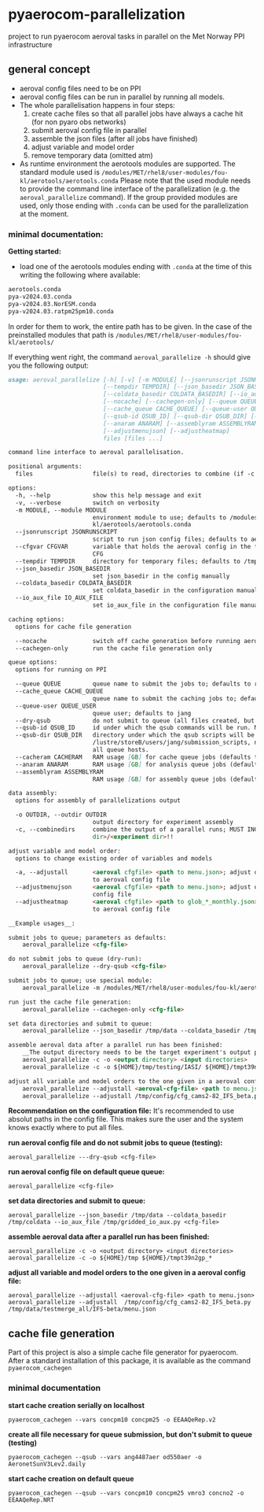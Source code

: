 # pyaerocom-parallelization
project to run pyaerocom aeroval tasks in parallel on the Met Norway PPI infrastructure

## general concept

- aeroval config files need to be on PPI
- aeroval config files can be run in parallel by running all models. 
- The whole parallelisation happens in four steps:
  1. create cache files so that all parallel jobs have always a cache hit (for non pyaro obs networks)
  2. submit aeroval config file in parallel
  3. assemble the json files (after all jobs have finished)
  4. adjust variable and model order
  5. remove temporary data (omitted atm)
- As runtime environment the aerotools modules are supported. The standard module used is `/modules/MET/rhel8/user-modules/fou-kl/aerotools/aerotools.conda`
Please note that the used module needs to provide the command line interface of the parallelization (e.g. the 
`aeroval_parallelize` command). If the group provided modules are used, only those ending with `.conda` can be used
for the parallelization at the moment.

### minimal documentation:

__Getting started:__

- load one of the aerotools modules ending with `.conda`
at the time of this writing the following where available:
```markdown
aerotools.conda                    
pya-v2024.03.conda                 
pya-v2024.03.NorESM.conda          
pya-v2024.03.ratpm25pm10.conda 
```
In order for them to work, the entire path has to be given. In the case of the preinstalled modules that path is 
`/modules/MET/rhel8/user-modules/fou-kl/aerotools/`

If everything went right, the command `aeroval_parallelize -h` should give you the following output:
```markdown
usage: aeroval_parallelize [-h] [-v] [-m MODULE] [--jsonrunscript JSONRUNSCRIPT] [--cfgvar CFGVAR]
                           [--tempdir TEMPDIR] [--json_basedir JSON_BASEDIR]
                           [--coldata_basedir COLDATA_BASEDIR] [--io_aux_file IO_AUX_FILE]
                           [--nocache] [--cachegen-only] [--queue QUEUE]
                           [--cache_queue CACHE_QUEUE] [--queue-user QUEUE_USER] [--dry-qsub]
                           [--qsub-id QSUB_ID] [--qsub-dir QSUB_DIR] [--cacheram CACHERAM]
                           [--anaram ANARAM] [--assemblyram ASSEMBLYRAM] [-o OUTDIR] [-c] [-a]
                           [--adjustmenujson] [--adjustheatmap]
                           files [files ...]

command line interface to aeroval parallelisation.

positional arguments:
  files                 file(s) to read, directories to combine (if -c switch is used)

options:
  -h, --help            show this help message and exit
  -v, --verbose         switch on verbosity
  -m MODULE, --module MODULE
                        environment module to use; defaults to /modules/MET/rhel8/user-modules/fou-
                        kl/aerotools/aerotools.conda
  --jsonrunscript JSONRUNSCRIPT
                        script to run json config files; defaults to aeroval_run_json_cfg
  --cfgvar CFGVAR       variable that holds the aeroval config in the file(s) provided. Defaults to
                        CFG
  --tempdir TEMPDIR     directory for temporary files; defaults to /tmp
  --json_basedir JSON_BASEDIR
                        set json_basedir in the config manually
  --coldata_basedir COLDATA_BASEDIR
                        set coldata_basedir in the configuration manually
  --io_aux_file IO_AUX_FILE
                        set io_aux_file in the configuration file manually

caching options:
  options for cache file generation

  --nocache             switch off cache generation before running aeroval
  --cachegen-only       run the cache file generation only

queue options:
  options for running on PPI

  --queue QUEUE         queue name to submit the jobs to; defaults to research-r8.q
  --cache_queue CACHE_QUEUE
                        queue name to submit the caching jobs to; defaults to research-r8.q
  --queue-user QUEUE_USER
                        queue user; defaults to jang
  --dry-qsub            do not submit to queue (all files created, but no submission)
  --qsub-id QSUB_ID     id under which the qsub commands will be run. Needed only for automation.
  --qsub-dir QSUB_DIR   directory under which the qsub scripts will be stored. defaults to
                        /lustre/storeB/users/jang/submission_scripts, needs to be on fs mounted by
                        all queue hosts.
  --cacheram CACHERAM   RAM usage [GB] for cache queue jobs (defaults to 30GB).
  --anaram ANARAM       RAM usage [GB] for analysis queue jobs (defaults to 30GB).
  --assemblyram ASSEMBLYRAM
                        RAM usage [GB] for assembly queue jobs (defaults to 10GB.

data assembly:
  options for assembly of parallelizations output

  -o OUTDIR, --outdir OUTDIR
                        output directory for experiment assembly
  -c, --combinedirs     combine the output of a parallel runs; MUST INCLUDE <project
                        dir>/<experiment dir>!!

adjust variable and model order:
  options to change existing order of variables and models

  -a, --adjustall       <aeroval cfgfile> <path to menu.json>; adjust order of all models/variables
                        to aeroval config file
  --adjustmenujson      <aeroval cfgfile> <path to menu.json>; adjust order of menu.json to aeroval
                        config file
  --adjustheatmap       <aeroval cfgfile> <path to glob_*_monthly.json>; adjust order of menu.json
                        to aeroval config file

__Example usages__:

submit jobs to queue; parameters as defaults:
    aeroval_parallelize <cfg-file>

do not submit jobs to queue (dry-run):
    aeroval_parallelize --dry-qsub <cfg-file>

submit jobs to queue; use special module:
    aeroval_parallelize -m /modules/MET/rhel8/user-modules/fou-kl/aerotools/pya-v2024.03.conda <cfg-file>

run just the cache file generation:
    aeroval_parallelize --cachegen-only <cfg-file>

set data directories and submit to queue:
    aeroval_parallelize --json_basedir /tmp/data --coldata_basedir /tmp/coldata --io_aux_file /tmp/gridded_io_aux.py <cfg-file>

assemble aeroval data after a parallel run has been finished:
    __The output directory needs to be the target experiment's output path !__ 
    aeroval_parallelize -c -o <output directory> <input directories>
    aeroval_parallelize -c -o ${HOME}/tmp/testing/IASI/ ${HOME}/tmpt39n2gp_*

adjust all variable and model orders to the one given in a aeroval config file:
    aeroval_parallelize --adjustall <aeroval-cfg-file> <path to menu.json>
    aeroval_parallelize --adjustall /tmp/config/cfg_cams2-82_IFS_beta.py /tmp/data/testmerge_all/IFS-beta/menu.json


```

__Recommendation on the configuration file:__ It's recommended to use absolut paths in the config file. This makes sure 
the user and the system knows exactly where to put all files.


__run aeroval config file and do not submit jobs to queue (testing):__

    aeroval_parallelize ---dry-qsub <cfg-file>

__run aeroval config file on default queue queue:__

    aeroval_parallelize <cfg-file>

__set data directories and submit to queue:__

    aeroval_parallelize --json_basedir /tmp/data --coldata_basedir /tmp/coldata --io_aux_file /tmp/gridded_io_aux.py <cfg-file>

__assemble aeroval data after a parallel run has been finished:__

    aeroval_parallelize -c -o <output directory> <input directories>
    aeroval_parallelize -c -o ${HOME}/tmp ${HOME}/tmpt39n2gp_*

__adjust all variable and model orders to the one given in a aeroval config file:__

    aeroval_parallelize --adjustall <aeroval-cfg-file> <path to menu.json>
    aeroval_parallelize --adjustall  /tmp/config/cfg_cams2-82_IFS_beta.py /tmp/data/testmerge_all/IFS-beta/menu.json

## cache file generation

Part of this project is also a simple cache file generator for pyaerocom. After a standard installation of this package, 
it is available as the command `pyaerocom_cachegen`

### minimal documentation

__start cache creation serially on localhost__

  ```
  pyaerocom_cachegen --vars concpm10 concpm25 -o EEAAQeRep.v2
  ```

__create all file necessary for queue submission, but don't submit to queue (testing)__

  ```
  pyaerocom_cachegen --qsub --vars ang4487aer od550aer -o AeronetSunV3Lev2.daily
  ```

__start cache creation on default queue__

  ```
  pyaerocom_cachegen --qsub --vars concpm10 concpm25 vmro3 concno2 -o EEAAQeRep.NRT
  ```
